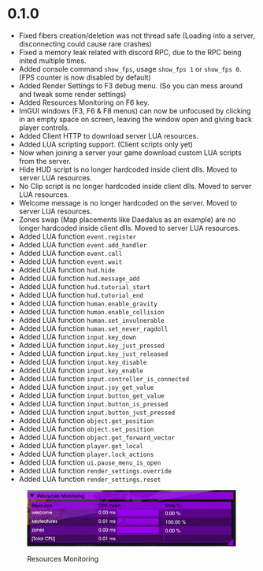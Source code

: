 # 0.1.0

* Fixed fibers creation/deletion was not thread safe (Loading into a server, disconnecting could cause rare crashes)
* Fixed a memory leak related with discord RPC, due to the RPC being inited multiple times.
* Added console command `show_fps`, usage `show_fps 1` or `show_fps 0`. (FPS counter is now disabled by default)
* Added Render Settings to F3 debug menu. (So you can mess around and tweak some render settings)
* Added Resources Monitoring on F6 key.
* ImGUI windows (F3, F6 & F8 menus) can now be unfocused by clicking in an empty space on screen, leaving the window open and giving back player controls.
* Added Client HTTP to download server LUA resources.
* Added LUA scripting support. (Client scripts only yet)
* Now when joining a server your game download custom LUA scripts from the server.
* Hide HUD script is no longer hardcoded inside client dlls. Moved to server LUA resources.
* No Clip script is no longer hardcoded inside client dlls. Moved to server LUA resources.
* Welcome message is no longer hardcoded on the server. Moved to server LUA resources.
* Zones swap (Map placements like Daedalus as an example) are no longer hardcoded inside client dlls. Moved to server LUA resources.
* Added LUA function `event.register`
* Added LUA function `event.add_handler`
* Added LUA function `event.call`
* Added LUA function `event.wait`
* Added LUA function `hud.hide`
* Added LUA function `hud.message_add`
* Added LUA function `hud.tutorial_start`
* Added LUA function `hud.tutorial_end`
* Added LUA function `human.enable_gravity`
* Added LUA function `human.enable_collision`
* Added LUA function `human.set_invulnerable`
* Added LUA function `human.set_never_ragdoll`
* Added LUA function `input.key_down`
* Added LUA function `input.key_just_pressed`
* Added LUA function `input.key_just_released`
* Added LUA function `input.key_disable`
* Added LUA function `input.key_enable`
* Added LUA function `input.controller_is_connected`
* Added LUA function `input.joy_get_value`
* Added LUA function `input.button_get_value`
* Added LUA function `input.button_is_pressed`
* Added LUA function `input.button_just_pressed`
* Added LUA function `object.get_position`
* Added LUA function `object.set_position`
* Added LUA function `object.get_forward_vector`
* Added LUA function `player.get_local`
* Added LUA function `player.lock_actions`
* Added LUA function `ui.pause_menu_is_open`
* Added LUA function `render_settings.override`
* Added LUA function `render_settings.reset`

<figure><img src="../../../.gitbook/assets/image.png" alt=""><figcaption><p>Resources Monitoring</p></figcaption></figure>
